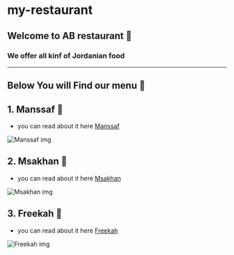 # my-restaurant

## Welcome to AB restaurant 🍜 
### We offer all kinf of  **Jordanian food**

<hr>

## Below You will Find our menu 📃

## 1. Manssaf 🍚

- you can read about it here [Manssaf](https://en.wikipedia.org/wiki/Mansaf)

![Manssaf img ](https://th.bing.com/th/id/R.b000d52279de8f5100a64424c562e9a4?rik=cGrUd32hnVPtIw&pid=ImgRaw&r=0)

## 2. Msakhan 🧆

- you can read about it here [Msakhan](https://en.wikipedia.org/w/index.php?title=Special:Search&search=musakhan&fulltext=1&profile=default&ns0=1)

![Msakhan img ](https://www.linsfood.com/wp-content/uploads/2013/07/Musakhan-LinsFood.jpg)

## 3. Freekah 🍛

- you can read about it here [Freekah](https://en.wikipedia.org/wiki/Freekeh)

![Freekah img ](https://th.bing.com/th/id/R.a3090342b29e87c1b1266c5e86d9f922?rik=kn0zIprZvmvYjg&riu=http%3a%2f%2fwww.landsandflavors.com%2fwp-content%2fuploads%2f2016%2f01%2fherbed-and-spiced-freekeh-1.jpg&ehk=70nXyVWFj8ZvR%2f3zZnDKoX3U6SuexmER6deYXPpcpdU%3d&risl=&pid=ImgRaw&r=0)